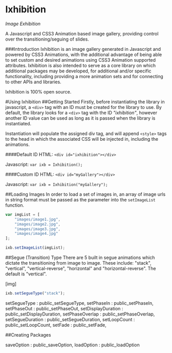 # Ixhibition
*Image Exhibition*

A Javascript and CSS3 Animation based image gallery, providing control over the transitioning/seguing of slides.

###Introduction
Ixhibition is an image gallery generated in Javascript and powered by CSS3 Animations, with the additional advantage of being able to set custom and desired animations using CSS3 Animation supported attributes. Ixhibition is also intended to serve as a core library on which additional packages may be developed, for additional and/or specific functionality, including providing a more animation sets and for connecting to other APIs and libraries.

Ixhibition is 100% open source.

#Using Ixhibition
##Getting Started
Firstly, before instantiating the library in javascript, a `<div>` tag with an ID must be created for the library to use. By default, the library looks for a `<div>` tag with the ID *"ixhibition"*, however another ID value can be used as long as it is passed when the library is instantiated.

Instantiation will populate the assigned div tag, and will append `<style>` tags to the head in which the associated CSS will be injected in, including the animations.

####Default ID
HTML: `<div id="ixhibition"></div> `

Javascript: `var ixb = Ixhibition();`


####Custom ID
HTML: `<div id="myGallery"></div>`

Javascript: `var ixb = Ixhibition("myGallery");`


##Loading Images
In order to load a set of images in, an array of image urls in string format must be passed as the parameter into the `setImageList` function.

```javascript
var imgList = [
    "images/image1.jpg",
    "images/image2.jpg",
    "images/image3.jpg",
    "images/image4.jpg"
];

ixb.setImageList(imgList);
```

##Segue (Transition) Type
There are 5 built in segue animations which dictate the transitioning from image to image. These include: "stack", "vertical", "vertical-reverse", "horizontal" and "horizontal-reverse". The default is "vertical".

[img]

```javascript
ixb.setSegueType("stack");
```





setSegueType : public_setSegueType,
setPhaseIn : public_setPhaseIn,
setPhaseOut : public_setPhaseOut,
setDisplayDuration : public_setDisplayDuration,
setPhaseOverlap : public_setPhaseOverlap,
setSegueDuration : public_setSegueDuration,
setLoopCount : public_setLoopCount,
setFade : public_setFade,








##Creating Packages





saveOption : public_saveOption,
loadOption : public_loadOption
